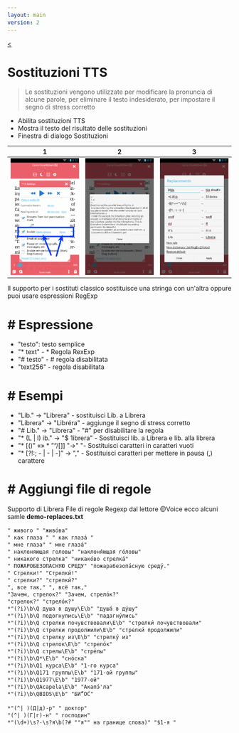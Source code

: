 ```yaml
---
layout: main
version: 2
---
```

[<](/wiki/faq/it)

# Sostituzioni TTS

> Le sostituzioni vengono utilizzate per modificare la pronuncia di alcune parole, per eliminare il testo indesiderato, per impostare il segno di stress corretto

* Abilita sostituzioni TTS
* Mostra il testo del risultato delle sostituzioni
* Finestra di dialogo Sostituzioni

|1|2|3|
|-|-|-|
|![](1.png)|![](2.png)|![](3.png)|


Il supporto per i sostituti classico sostituisce una stringa con un'altra oppure puoi usare espressioni RegExp

# # Espressione

* &quot;testo&quot;: testo semplice
* &quot;* text&quot; - * Regola RexExp
* &quot;# testo&quot; - # regola disabilitata
* &quot;text256&quot; - regola disabilitata

# # Esempi

* &quot;Lib.&quot; -&gt; &quot;Librera&quot; - sostituisci Lib. a Librera
* &quot;Librera&quot; -&gt; &quot;Libréra&quot; - aggiunge il segno di stress corretto
* &quot;# Lib.&quot; -&gt; &quot;Librera&quot; - &quot;#&quot; per disabilitare la regola
* &quot;* (L | l) ib.&quot; -&gt; &quot;$ 1ibrera&quot; - Sostituisci lib. a Librera e lib. alla librera
* &quot;* [()&quot; «» * ”“/[]] &quot;-&gt;&quot; &quot;- Sostituisci caratteri in caratteri vuoti
* &quot;* [?!:; - | - | -]&quot; -&gt; &quot;,&quot; - Sostituisci caratteri per mettere in pausa (,) carattere

# # Aggiungi file di regole

Supporto di Librera File di regole Regexp dal lettore @Voice
ecco alcuni samle **demo-replaces.txt**

```
" живого " "живо́ва"
" как глаза " " как глаза́ "
" мне глаза" " мне глаза́"
" наклоняющая головы" "наклоня́ющая го́ловы"
" никакого стрелка" "никако́во стрелка́"
" ПОЖАРОБЕЗОПАСНУЮ СРЕДУ" "пожарабезопа́сную среду́."
" Стрелки!" "Стрелки́!"
" стрелки?" "стрелки́?"
", все так," ", всё так,"
"Зачем, стрелок?" "Зачем, стрело́к?"
"стрелок?" "стрело́к?"
*"(?i)\b\Q душа в душу\E\b" "душа́ в ду́шу"
*"(?i)\b\Q подогнулись\E\b" "падагну́лись"
*"(?i)\b\Q стрелки почувствовали\E\b" "стрелки́ почувствовали"
*"(?i)\b\Q стрелки продолжили\E\b" "стрелки́ продолжили"
*"(?i)\b\Q стрелку из\E\b" "стрелку́ из"
*"(?i)\b\Q стрелок\E\b" "стрело́к"
*"(?i)\b\Q стрелы\E\b" "стре́лы"
*"(?i)\b\Q*\E\b" "сно́ска"
*"(?i)\b\Q1 курса\E\b" "1-го курса"
*"(?i)\b\Q171 группы\E\b" "171-ой группы"
*"(?i)\b\Q1977\E\b" "1977-ой"
*"(?i)\b\QAcapela\E\b" "Акапэ́'ла"
*"(?i)\b\QBIOS\E\b" "БИ́“О́С"

*"(^| )(Д|д)-р" " доктор"
"(^| )(Г|г)-н" " господин"
*"(\d+)\s?-\s?я\b(?# ""я"" на границе слова)" "$1-я "

```


   
